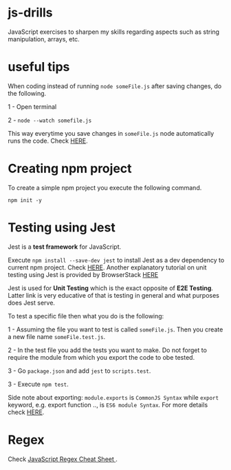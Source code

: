 # js-drills

JavaScript exercises to sharpen my skills regarding aspects such as string manipulation, arrays, etc.

# useful tips

When coding instead of running <code>node someFile.js</code> after saving changes, do the following.

1 - Open terminal

2 - <code>node --watch somefile.js</code>

This way everytime you save changes in <code>someFile.js</code> node automatically runs the code. Check <a href="https://www.youtube.com/watch?v=QPSnFzj9eUw">HERE</a>.

# Creating npm project

To create a simple npm project you execute the following command.

<code>npm init -y</code>

# Testing using Jest

Jest is a <strong>test framework</strong> for JavaScript.

Execute <code>npm install --save-dev jest</code> to install Jest as a dev dependency to current npm project. Check <a href="https://www.testim.io/blog/jest-testing-a-helpful-introductory-tutorial/">HERE</a>. Another explanatory tutorial on unit testing using Jest is provided by BrowserStack <a href="https://www.browserstack.com/guide/unit-testing-in-javascript">HERE</a>

Jest is used for <strong>Unit Testing</strong> which is the exact opposite of <strong>E2E Testing</strong>. Latter link is very educative of that is testing in general and what purposes does Jest serve.

To test a specific file then what you do is the following:

1 - Assuming the file you want to test is called <code>someFile.js</code>. Then you create a new file name <code>someFile.test.js</code>.

2 - In the test file you add the tests you want to make. Do not forget to require the module from which you export the code to obe tested.

3 - Go <code>package.json</code> and add <code>jest</code> to <code>scripts.test</code>.

3 - Execute <code>npm test</code>.

Side note about exporting: <code>module.exports</code> is <code>CommonJS Syntax</code> while <code>export</code> keyword, e.g. export function .., is <code>ES6 module Syntax</code>. For more details check <a href="https://blog.logrocket.com/commonjs-vs-es-modules-node-js/">HERE</a>.

# Regex

Check <a href="https://code.tutsplus.com/a-simple-regex-cheat-sheet--cms-31278t">JavaScript Regex Cheat Sheet
</a>.
